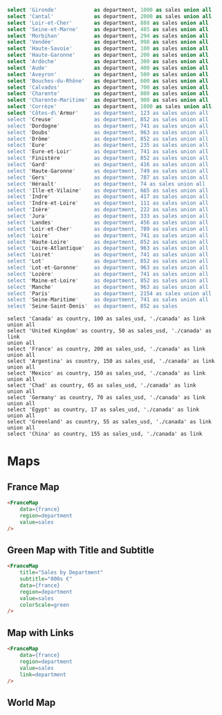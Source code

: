 <script>
    // Due to the location that Evidence builds the site, we need to hop up many directories to get to root
    import FranceMap from "../../../../../src/lib/charts/maps/FranceMap.svelte";
    import WorldMap from "../../../../../src/lib/charts/maps/WorldMap.svelte";
</script>

```sql france
select 'Gironde'            as department, 1000 as sales union all
select 'Cantal'             as department, 2000 as sales union all
select 'Loir-et-Cher'       as department, 888 as sales union all
select 'Seine-et-Marne'     as department, 485 as sales union all
select 'Morbihan'           as department, 294 as sales union all
select 'Vendée'             as department, 998 as sales union all
select 'Haute-Savoie'       as department, 100 as sales union all
select 'Haute-Garonne'      as department, 200 as sales union all
select 'Ardèche'            as department, 300 as sales union all
select 'Aude'               as department, 400 as sales union all
select 'Aveyron'            as department, 500 as sales union all
select 'Bouches-du-Rhône'   as department, 600 as sales union all
select 'Calvados'           as department, 700 as sales union all
select 'Charente'           as department, 800 as sales union all
select 'Charente-Maritime'  as department, 900 as sales union all
select 'Corrèze'            as department, 1000 as sales union all
select 'Côtes-d\'Armor'     as department, 123 as sales union all
select 'Creuse'             as department, 852 as sales union all
select 'Dordogne'           as department, 741 as sales union all
select 'Doubs'              as department, 963 as sales union all
select 'Drôme'              as department, 852 as sales union all
select 'Eure'               as department, 235 as sales union all
select 'Eure-et-Loir'       as department, 741 as sales union all
select 'Finistère'          as department, 852 as sales union all
select 'Gard'               as department, 416 as sales union all
select 'Haute-Garonne'      as department, 749 as sales union all
select 'Gers'               as department, 787 as sales union all
select 'Hérault'            as department, 74 as sales union all
select 'Ille-et-Vilaine'    as department, 665 as sales union all
select 'Indre'              as department, 417 as sales union all
select 'Indre-et-Loire'     as department, 111 as sales union all
select 'Isère'              as department, 222 as sales union all
select 'Jura'               as department, 333 as sales union all
select 'Landes'             as department, 456 as sales union all
select 'Loir-et-Cher'       as department, 789 as sales union all
select 'Loire'              as department, 741 as sales union all
select 'Haute-Loire'        as department, 852 as sales union all
select 'Loire-Atlantique'   as department, 963 as sales union all
select 'Loiret'             as department, 741 as sales union all
select 'Lot'                as department, 852 as sales union all
select 'Lot-et-Garonne'     as department, 963 as sales union all
select 'Lozère'             as department, 741 as sales union all
select 'Maine-et-Loire'     as department, 852 as sales union all
select 'Manche'             as department, 963 as sales union all
select 'Paris'              as department, 2154 as sales union all
select 'Seine-Maritime'     as department, 741 as sales union all
select 'Seine-Saint-Denis'  as department, 852 as sales
```

```world
select 'Canada' as country, 100 as sales_usd, './canada' as link
union all
select 'United Kingdom' as country, 50 as sales_usd, './canada' as link
union all
select 'France' as country, 200 as sales_usd, './canada' as link
union all
select 'Argentina' as country, 150 as sales_usd, './canada' as link
union all
select 'Mexico' as country, 150 as sales_usd, './canada' as link
union all
select 'Chad' as country, 65 as sales_usd, './canada' as link
union all
select 'Germany' as country, 70 as sales_usd, './canada' as link
union all
select 'Egypt' as country, 17 as sales_usd, './canada' as link
union all
select 'Greenland' as country, 55 as sales_usd, './canada' as link
union all
select 'China' as country, 155 as sales_usd, './canada' as link
```



# Maps

## France Map

<FranceMap 
    data={france} 
    region=department 
    value=sales 
/>

```html
<FranceMap 
    data={france} 
    region=department 
    value=sales 
/>
```

## Green Map with Title and Subtitle

<FranceMap 
    title="Sales by Department"
    subtitle="000s €"
    data={france} 
    region=department 
    value=sales 
    colorScale=green
/>

```html
<FranceMap 
    title="Sales by Department"
    subtitle="000s €"
    data={france} 
    region=department 
    value=sales 
    colorScale=green 
/>
```

## Map with Links

<FranceMap
    data={france}
    region=department
    value=sales
    link=department
/>

```html
<FranceMap
    data={france}
    region=department
    value=sales
    link=department
/>
```

## World Map

<WorldMap data={world} title="World Map" subtitle="Sales by Country" region=country value=sales_usd colorScale=green/>